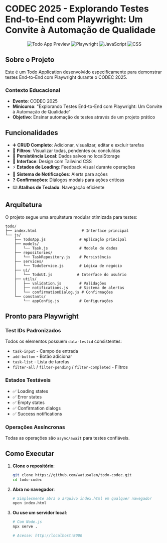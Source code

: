 # CODEC 2025 - Explorando Testes End-to-End com Playwright: Um Convite à Automação de Qualidade

<div align="center">

![Todo App Preview](https://img.shields.io/badge/Status-Demo%20Ready-brightgreen)
![Playwright](https://img.shields.io/badge/Playwright-Ready-blue)
![JavaScript](https://img.shields.io/badge/JavaScript-ES6+-yellow)
![CSS](https://img.shields.io/badge/CSS-Tailwind-06B6D4)

</div>

## **Sobre o Projeto**

Este é um Todo Application desenvolvido especificamente para demonstrar testes End-to-End com Playwright durante o CODEC 2025.

### **Contexto Educacional**
- **Evento**: CODEC 2025
- **Minicurso**: "Explorando Testes End-to-End com Playwright: Um Convite à Automação de Qualidade"
- **Objetivo**: Ensinar automação de testes através de um projeto prático

## **Funcionalidades**

- ➕ **CRUD Completo**: Adicionar, visualizar,  editar e excluir tarefas
- 🔄 **Filtros**: Visualizar todas, pendentes ou concluídas
- 💾 **Persistência Local**: Dados salvos no localStorage
- 🎨 **Interface**: Design com Tailwind CSS
- ⚡ **Estados de Loading**: Feedback visual durante operações
- 🔔 **Sistema de Notificações**: Alerts para ações
- ❓ **Confirmações**: Diálogos modais para ações críticas
- ⌨️ **Atalhos de Teclado**: Navegação eficiente

## **Arquitetura**

O projeto segue uma arquitetura modular otimizada para testes:

```
todo/
├── index.html                    # Interface principal
└── js/
    ├── TodoApp.js               # Aplicação principal
    ├── models/
    │   └── Task.js              # Modelo de dados
    ├── repositories/
    │   └── TaskRepository.js    # Persistência
    ├── services/
    │   └── TodoService.js       # Lógica de negócio
    ├── ui/
    │   └── TodoUI.js           # Interface do usuário
    ├── utils/
    │   ├── validation.js        # Validações
    │   ├── notifications.js     # Sistema de alertas
    │   └── confirmationDialog.js # Confirmações
    └── constants/
        └── appConfig.js         # Configurações
```

## **Pronto para Playwright**

### **Test IDs Padronizados**
Todos os elementos possuem `data-testid` consistentes:
- `task-input` - Campo de entrada
- `add-button` - Botão adicionar
- `task-list` - Lista de tarefas
- `filter-all` / `filter-pending` / `filter-completed` - Filtros

### **Estados Testáveis**
- ✅ Loading states
- ✅ Error states  
- ✅ Empty states
- ✅ Confirmation dialogs
- ✅ Success notifications

### **Operações Assíncronas**
Todas as operações são `async/await` para testes confiáveis.

## **Como Executar**

1. **Clone o repositório**:
   ```bash
   git clone https://github.com/watusalen/todo-codec.git
   cd todo-codec
   ```

2. **Abra no navegador**:
   ```bash
   # Simplesmente abra o arquivo index.html em qualquer navegador
   open index.html
   ```

3. **Ou use um servidor local**:
   ```bash
   # Com Node.js
   npx serve .
   
   # Acesse: http://localhost:8000
   ```
